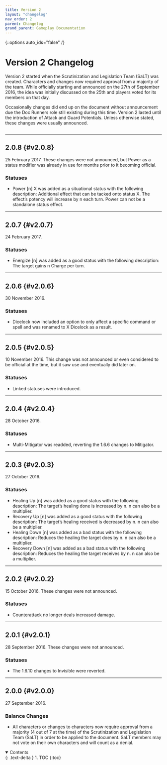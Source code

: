 ```yaml
---
title: Version 2
layout: "changelog"
nav_order: 2
parent: Changelog
grand_parent: Gameplay Documentation
---
```


{::options auto_ids="false" /}

# Version 2 Changelog

Version 2 started when the Scrutinization and Legislation Team (SaLT) was created. Characters and changes now required approval from a majority of the team. While officially starting and announced on the 27th of September 2016, the idea was initially discussed on the 25th and players voted for its members on that day.

Occasionally changes did end up on the document without announcement due the Doc Runners role still existing during this time. Version 2 lasted until the introduction of Attack and Guard Potentials. Unless otherwise stated, these changes were usually announced.

<div class="row">
<div class="column content" markdown="1">

---

## 2.0.8 {#v2.0.8}

25 February 2017. These changes were not announced, but Power as a status modifier was already in use for months prior to it becoming official.

### Statuses

- Power [n] X was added as a situational status with the following description: Additional effect that can be tacked onto status X. The effect’s potency will increase by n each turn. Power can not be a standalone status effect.

---

## 2.0.7 {#v2.0.7}

24 February 2017.

### Statuses

- Energize [n] was added as a good status with the following description: The target gains n Charge per turn.

---

## 2.0.6 {#v2.0.6}

30 November 2016.

### Statuses

- Dicelock now included an option to only affect a specific command or spell and was renamed to X Dicelock as a result.

---

## 2.0.5 {#v2.0.5}

10 November 2016. This change was not announced or even considered to be official at the time, but it saw use and eventually did later on.

### Statuses

- Linked statuses were introduced.

---

## 2.0.4 {#v2.0.4}

28 October 2016.

### Statuses

- Multi-Mitigator was readded, reverting the 1.6.6 changes to Mitigator.

---

## 2.0.3 {#v2.0.3}

27 October 2016.

### Statuses

- Healing Up [n] was added as a good status with the following description: The target’s healing done is increased by n. n can also be a multiplier.
- Recovery Up [n] was added as a good status with the following description: The target’s healing received is decreased by n. n can also be a multiplier.
- Healing Down [n] was added as a bad status with the following description: Reduces the healing the target does by n. n can also be a multiplier.
- Recovery Down [n] was added as a bad status with the following description: Reduces the healing the target receives by n. n can also be a multiplier.

---

## 2.0.2 {#v2.0.2}

15 October 2016. These changes were not announced.

### Statuses

- Counterattack no longer deals increased damage.

---

## 2.0.1 {#v2.0.1}

28 September 2016. These changes were not announced.

### Statuses

- The 1.6.10 changes to Invisible were reverted.

---

## 2.0.0 {#v2.0.0}

27 September 2016.

### Balance Changes

- All characters or changes to characters now require approval from a majority (4 out of 7 at the time) of the Scrutinization and Legislation Team (SaLT) in order to be applied to the document. SaLT members may not vote on their own characters and will count as a denial.

</div>
<div class="column toc" markdown="1">
<details open markdown="block">
<summary>
Contents
</summary>
{: .text-delta }
1. TOC
{:toc}
</details>
</div>
</div> 
